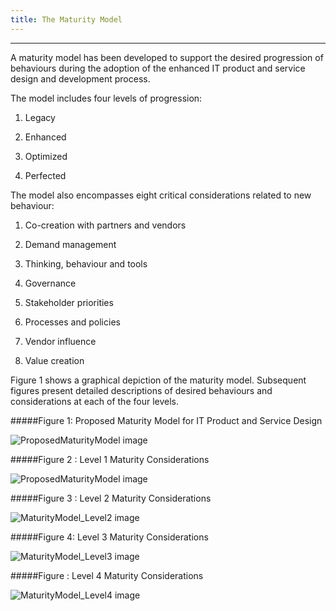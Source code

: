```yaml
---
title: The Maturity Model 
---
```

------------------------------------------------------------------
A maturity model has been developed to support the desired progression of behaviours during the adoption of the enhanced IT product and service design and development process.

The model includes four levels of progression:

1.  Legacy

2.  Enhanced

3.  Optimized

4.  Perfected

The model also encompasses eight critical considerations related to new behaviour:

1.  Co-creation with partners and vendors

2.  Demand management

3.  Thinking, behaviour and tools

4.  Governance

5.  Stakeholder priorities

6.  Processes and policies

7.  Vendor influence

8.  Value creation

Figure 1 shows a graphical depiction of the maturity model. Subsequent figures present detailed descriptions of desired behaviours and considerations at each of the four levels.

#####Figure 1: Proposed Maturity Model for IT Product and Service Design

<img src="{{site.baseurl}}/images/ProposedMaturityModel0.png" alt="ProposedMaturityModel image">

#####Figure 2 : Level 1 Maturity Considerations

<img src="{{site.baseurl}}/images/ProposedMaturityModel0.png" alt="ProposedMaturityModel image">

#####Figure 3 : Level 2 Maturity Considerations

<img src="{{site.baseurl}}/images/Maturity_Level2.png" alt="MaturityModel_Level2 image">

#####Figure 4: Level 3 Maturity Considerations

<img src="{{site.baseurl}}/images/Maturity_Level3.png" alt="MaturityModel_Level3 image">

#####Figure : Level 4 Maturity Considerations

<img src="{{site.baseurl}}/images/Maturity_Level4.png" alt="MaturityModel_Level4 image">


